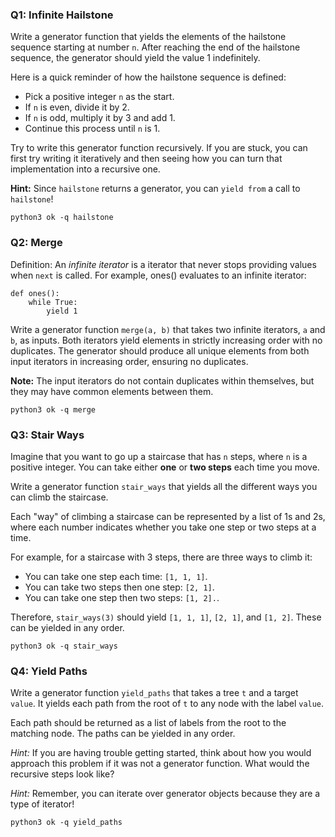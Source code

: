 ### Q1: Infinite Hailstone
Write a generator function that yields the elements of the hailstone sequence starting at number `n`. After reaching the end of the hailstone sequence, the generator should yield the value 1 indefinitely.

Here is a quick reminder of how the hailstone sequence is defined:

- Pick a positive integer `n` as the start.
- If `n` is even, divide it by 2.
- If `n` is odd, multiply it by 3 and add 1.
- Continue this process until `n` is 1.

Try to write this generator function recursively. If you are stuck, you can first try writing it iteratively and then seeing how you can turn that implementation into a recursive one.

**Hint:** Since `hailstone` returns a generator, you can `yield from` a call to `hailstone`!

`python3 ok -q hailstone`

### Q2: Merge
Definition: An *infinite iterator* is a iterator that never stops providing values when `next` is called. For example, ones() evaluates to an infinite iterator:

```
def ones():
    while True:
        yield 1
```

Write a generator function `merge(a, b)` that takes two infinite iterators, `a` and `b`, as inputs. Both iterators yield elements in strictly increasing order with no duplicates. The generator should produce all unique elements from both input iterators in increasing order, ensuring no duplicates.

**Note:** The input iterators do not contain duplicates within themselves, but they may have common elements between them.

`python3 ok -q merge`

### Q3: Stair Ways
Imagine that you want to go up a staircase that has `n` steps, where `n` is a positive integer. You can take either **one** or **two steps** each time you move.

Write a generator function `stair_ways` that yields all the different ways you can climb the staircase.

Each "way" of climbing a staircase can be represented by a list of 1s and 2s, where each number indicates whether you take one step or two steps at a time.

For example, for a staircase with 3 steps, there are three ways to climb it:

- You can take one step each time: `[1, 1, 1]`.
- You can take two steps then one step: `[2, 1]`.
- You can take one step then two steps: `[1, 2].`.

Therefore, `stair_ways(3)` should yield `[1, 1, 1]`, `[2, 1]`, and `[1, 2]`. These can be yielded in any order.

`python3 ok -q stair_ways`

### Q4: Yield Paths
Write a generator function `yield_paths` that takes a tree `t` and a target `value`. It yields each path from the root of `t` to any node with the label `value`.

Each path should be returned as a list of labels from the root to the matching node. The paths can be yielded in any order.

*Hint:* If you are having trouble getting started, think about how you would approach this problem if it was not a generator function. What would the recursive steps look like?

*Hint:* Remember, you can iterate over generator objects because they are a type of iterator!

`python3 ok -q yield_paths`